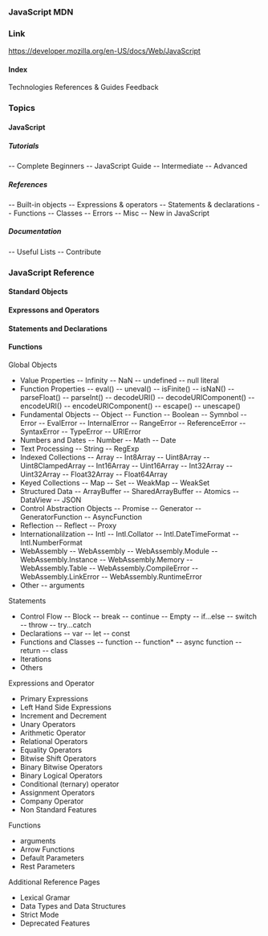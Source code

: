### JavaScript MDN

### Link
https://developer.mozilla.org/en-US/docs/Web/JavaScript

#### Index
Technologies
References & Guides
Feedback

### Topics

#### JavaScript

##### Tutorials
-- Complete Beginners
-- JavaScript Guide
-- Intermediate
-- Advanced

##### References
-- Built-in objects
-- Expressions & operators
-- Statements & declarations
-- Functions
-- Classes
-- Errors
-- Misc
-- New in JavaScript

##### Documentation
-- Useful Lists
-- Contribute

### JavaScript Reference

#### Standard Objects

#### Expressons and Operators

#### Statements and Declarations

#### Functions

Global Objects
- Value Properties
-- Infinity
-- NaN
-- undefined
-- null literal
- Function Properties
-- eval()
-- uneval()
-- isFinite()
-- isNaN()
-- parseFloat()
-- parseInt()
-- decodeURI()
-- decodeURIComponent()
-- encodeURI()
-- encodeURIComponent()
-- escape()
-- unescape()
- Fundamental Objects
-- Object
-- Function
-- Boolean
-- Symnbol
-- Error
-- EvalError
-- InternalError
-- RangeError
-- ReferenceError
-- SyntaxError
-- TypeError
-- URIError
- Numbers and Dates
-- Number
-- Math
-- Date
- Text Processing
-- String
-- RegExp
- Indexed Collections
-- Array
-- Int8Array
-- Uint8Array
-- Uint8ClampedArray
-- Int16Array
-- Uint16Array
-- Int32Array
-- Uint32Array
-- Float32Array
-- Float64Array
- Keyed Collections
-- Map
-- Set
-- WeakMap
-- WeakSet
- Structured Data
-- ArrayBuffer
-- SharedArrayBuffer
-- Atomics
-- DataView
-- JSON
- Control Abstraction Objects
-- Promise
-- Generator
-- GeneratorFunction
-- AsyncFunction
- Reflection
-- Reflect
-- Proxy
- Internationalilzation
-- Intl
-- Intl.Collator
-- Intl.DateTimeFormat
-- Intl.NumberFormat
- WebAssembly
-- WebAssembly
-- WebAssembly.Module
-- WebAssembly.Instance
-- WebAssembly.Memory
-- WebAssembly.Table
-- WebAssembly.CompileError
-- WebAssembly.LinkError
-- WebAssembly.RuntimeError
- Other
-- arguments

Statements
- Control Flow
-- Block
-- break
-- continue
-- Empty
-- if...else
-- switch
-- throw
-- try...catch
- Declarations
-- var
-- let
-- const
- Functions and Classes
-- function
-- function*
-- async function
-- return
-- class
- Iterations
- Others

Expressions and Operator
- Primary Expressions
- Left Hand Side Expressions
- Increment and Decrement
- Unary Operators
- Arithmetic Operator
- Relational Operators
- Equality Operators
- Bitwise Shift Operators
- Binary Bitwise Operators
- Binary Logical Operators
- Conditional (ternary) operator
- Assignment Operators
- Company Operator
- Non Standard Features

Functions
- arguments
- Arrow Functions
- Default Parameters
- Rest Parameters

Additional Reference Pages
- Lexical Gramar
- Data Types and Data Structures
- Strict Mode
- Deprecated Features